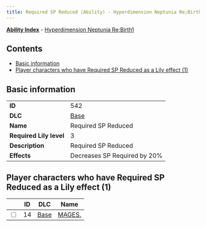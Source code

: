 ```yaml
---
title: Required SP Reduced (Ability) - Hyperdimension Neptunia Re;Birth1
---
```


[**Ability Index**](/neptunia/rb1/ability/index.html) - [Hyperdimension Neptunia Re;Birth1](/neptunia/rb1)

## Contents

- [Basic information](#basic-information)
- [Player characters who have Required SP Reduced as a Lily effect (1)](#player-characters-who-have-required-sp-reduced-as-a-lily-effect-1)

## Basic information

|   |   |
| -- | -- |
| **ID** | 542
**DLC** | [Base](/neptunia/rb1/dlc/1-base.html)
**Name** | Required SP Reduced
**Required Lily level** | 3
**Description** | Required SP Reduced
**Effects** | Decreases SP Required by 20% |


## Player characters who have Required SP Reduced as a Lily effect (1)

|    | ID | DLC | Name |
| -- | -- | --- | ---- |
| <input type="checkbox" id="rb1-player-1-14" class="trackbox" /> | 14 | [Base](/neptunia/rb1/dlc/1-base.html) | [MAGES.](/neptunia/rb1/player/1-14-mages.html) |
